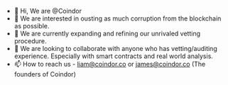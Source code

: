 - 👋 Hi, We are @Coindor
- 👀 We are interested in ousting as much corruption from the blockchain as possible.
- 🌱 We are currently expanding and refining our unrivaled vetting procedure.
- 💞️ We are looking to collaborate with anyone who has vetting/auditing experience. Especially with smart contracts and real world analysis.
- 📫 How to reach us - liam@coindor.co or james@coindor.co (The founders of Coindor)

<!---
Coindor/Coindor is a ✨ special ✨ repository because its `README.md` (this file) appears on your GitHub profile.
You can click the Preview link to take a look at your changes.
--->
